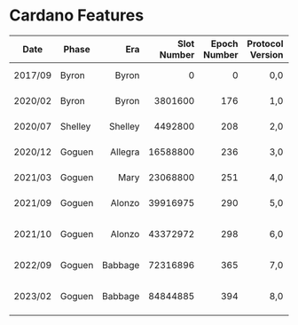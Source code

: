 # Cardano Features

| Date    | Phase   | Era     | Slot Number | Epoch Number | Protocol Version | Ledger Protocol | Consensus Mechanism | Notes              |
| ------- | ------- | -------:| -----------:| ------------:| ----------------:| ---------------:| -------------------:| ------------------:|
| 2017/09 | Byron   | Byron   | 0           | 0            | 0,0              | -               | Ouroboros Classic   |                    |
| 2020/02 | Byron   | Byron   | 3801600     | 176          | 1,0              | -               | Ouroboros BFT       |                    |
| 2020/07 | Shelley | Shelley | 4492800     | 208          | 2,0              | TPraos          | Ouroboros Praos     |                    |
| 2020/12 | Goguen  | Allegra | 16588800    | 236          | 3,0              | TPraos          | Ouroboros Praos     |                    |
| 2021/03 | Goguen  | Mary    | 23068800    | 251          | 4,0              | TPraos          | Ouroboros Praos     |                    |
| 2021/09 | Goguen  | Alonzo  | 39916975    | 290          | 5,0              | TPraos          | Ouroboros Praos     |                    |
| 2021/10 | Goguen  | Alonzo  | 43372972    | 298          | 6,0              | TPraos          | Ouroboros Praos     | intra-era hardfork |
| 2022/09 | Goguen  | Babbage | 72316896    | 365          | 7,0              |  Praos          | Ouroboros Praos     | Vasil HF           |
| 2023/02 | Goguen  | Babbage | 84844885    | 394          | 8,0              |  Praos          | Ouroboros Praos     | intra-era hardfork |
